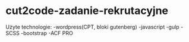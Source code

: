 # cut2code-zadanie-rekrutacyjne

Użyte technologie:
-wordpress(CPT, bloki gutenberg)
-javascript
-gulp
-SCSS
-bootstrap
-ACF PRO

